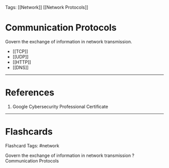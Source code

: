 Tags: [[Network]] [[Network Protocols]]
# Communication Protocols

Govern the exchange of information in network transmission.

- [[TCP]]
- [[UDP]]
- [[HTTP]]
- [[DNS]]

---
# References

1. Google Cybersecurity Professional Certificate

---
# Flashcards

Flashcard Tags: #network 

Govern the exchange of information in network transmission
?
Communication Protocols
<!--SR:!2024-05-05,1,210-->